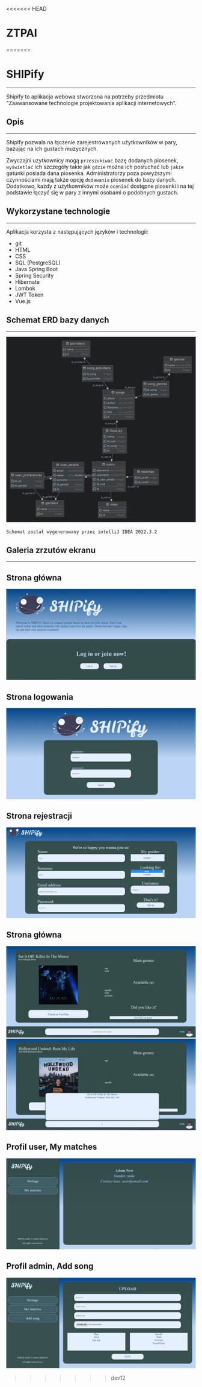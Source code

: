 <<<<<<< HEAD
# ZTPAI
=======
# SHIPify

***
Shipify to aplikacja webowa stworzona na potrzeby przedmiotu "Zaawansowane technologie projektowania aplikacji
internetowych".

## Opis

***
Shipify pozwala na łączenie zarejestrowanych użytkowników w pary, bazując na ich gustach muzycznych.

Zwyczajni uzytkownicy mogą ``przeszukiwać`` bazę dodanych piosenek, ``wyświetlać`` ich szczegóły takie jak ``gdzie``
można ich posłuchać lub ``jakie`` gatunki posiada dana piosenka.
Administratorzy poza powyższymi czynnościami mają także opcję ``dodawania`` piosenek do bazy danych.
Dodatkowo, każdy z użytkowników może ``oceniać`` dostępne piosenki i na tej podstawie łączyć się w pary z innymi osobami
o podobnych gustach.

## Wykorzystane technologie

***
Aplikacja korzysta z następujących języków i technologii:

* git
* HTML
* CSS
* SQL (PostgreSQL)
* Java Spring Boot
* Spring Security
* Hibernate
* Lombok
* JWT Token
* Vue.js

## Schemat ERD bazy danych

***
![public.png](public.png)

``` 
Schemat został wygenerowany przez intelliJ IDEA 2022.3.2
```

## Galeria zrzutów ekranu

***

## Strona główna

![s1.png](s1.png)

## Strona logowania

![s2.png](s2.png)

## Strona rejestracji

![s3.png](s3.png)

## Strona główna

![s4.png](s4.png)
![s5.png](s5.png)

## Profil user, My matches

![s6.png](s6.png)

## Profil admin, Add song

![s7.png](s7.png)
>>>>>>> dev12
